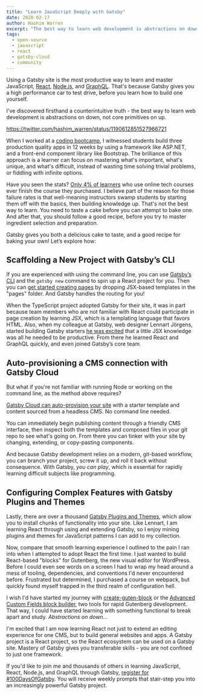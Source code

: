 ```yaml
---
title: "Learn JavaScript Deeply with Gatsby"
date: 2020-02-17
author: Hashim Warren
excerpt: "The best way to learn web development is abstractions on down, not core primitives on up. Gatsby gives you everything you need to get started quickly, while still customizing what you want as you grow."
tags:
  - open-source
  - javascript
  - react
  - gatsby-cloud
  - community
---
```


Using a Gatsby site is the most productive way to learn and master JavaScript, [React](/docs/glossary/react/), [Node.js](/docs/glossary/node), and [GraphQL](/docs/glossary/graphql). That's because Gatsby gives you a high performance car to test drive, before you learn how to build one yourself.

I've discovered firsthand a counterintuitive truth - the best way to learn web development is abstractions on down, not core primitives on up.

<https://twitter.com/hashim_warren/status/1190612851527966721>

When I worked at a [coding bootcamp](https://www.coderfoundry.com/), I witnessed students build three production quality apps in 12 weeks by using a framework like ASP.NET, and a front-end component library like Bootstrap. The brilliance of this approach is a learner can focus on mastering what's important, what's unique, and what's difficult, instead of wasting time solving trivial problems, or fiddling with infinite options.

Have you seen the stats? [Only 4% of learners](https://blog.udacity.com/2019/05/udacity-new-heights.html) who use online tech courses ever finish the course they purchased. I believe part of the reason for those failure rates is that well-meaning instructors swamp students by starting them off with the basics, then building knowledge up. That's not the best way to learn. You need to taste a cake before you can attempt to bake one. And after that, you should follow a good recipe, before you try to master ingredient selection and preparation.

Gatsby gives you both a delicious cake to taste, and a good recipe for baking your own! Let’s explore how:

## Scaffolding a New Project with Gatsby’s CLI

If you are experienced with using the command line, you can use [Gatsby’s CLI](/docs/gatsby-cli/) and the `gatsby new` command to spin up a React project for you. Then you can [get started creating pages](/docs/page-creation/) by dropping JSX-based templates in the "pages" folder. And Gatsby handles the routing for you!

When the TypeScript project adopted Gatsby for their site, it was in part because team members who are not familiar with React could participate in page creation by learning JSX, which is a templating language that favors HTML. Also, when my colleague at Gatsby, web designer Lennart Jörgens, started building Gatsby starters [he was excited](https://www.lekoarts.de/blog/wie-gatsby-mit-steigenden-anforderungen-und-faehigkeiten-wachsen-kann) that a little JSX knowledge was all he needed to be productive. From there he learned React and GraphQL quickly, and even joined Gatsby’s core team.

## Auto-provisioning a CMS connection with Gatsby Cloud

But what if you're not familiar with running Node or working on the command line, as the method above requires?

[Gatsby Cloud can auto-provision your site](https://www.gatsbyjs.com/cloud) with a starter template and content sourced from a headless CMS. No command line needed.

You can immediately begin publishing content through a friendly CMS interface, then inspect both the templates and composed files in your git repo to see what's going on. From there you can tinker with your site by changing, extending, or copy-pasting components.

And because Gatsby development relies on a modern, git-based workflow, you can branch your project, screw it up, and roll it back without consequence. With Gatsby, _you can play_, which is essential for rapidly learning difficult subjects like programming.

## Configuring Complex Features with Gatsby Plugins and Themes

Lastly, there are over a thousand [Gatsby Plugins and Themes](/plugins/), which allow you to install chunks of functionality into your site. Like Lennart, I am learning React through using and extending Gatsby, so I enjoy mining plugins and themes for JavaScript patterns I can add to my collection.

Now, compare that smooth learning experience I outlined to the pain I ran into when I attempted to adopt React the first time. I just wanted to build React-based "blocks" for Gutenberg, the new visual editor for WordPress. Before I could even see words on a screen I had to wrap my head around a mess of tooling, dependencies, and conventions I'd never encountered before. Frustrated but determined, I purchased a course on webpack, but quickly found myself trapped in the third realm of configuration hell.

I wish I'd have started my journey with [create-guten-block](https://github.com/ahmadawais/create-guten-block) or the [Advanced Custom Fields block builder](https://www.advancedcustomfields.com/blog/acf-5-8-introducing-acf-blocks-for-gutenberg/), two tools for rapid Gutenberg development. That way, I could have started learning with something functional to break apart and study. _Abstractions on down..._

I'm excited that I am now learning React not just to extend an editing experience for one CMS, but to build general websites and apps. A Gatsby project is a React project, so the React ecosystem can be used on a Gatsby site. Mastery of Gatsby gives you transferable skills - you are not confined to just one framework.

If you'd like to join me and thousands of others in learning JavaScript, React, Node.js, and GraphQL through Gatsby, [register for #100DaysOfGatsby](/blog/100days). You will receive weekly prompts that stair-step you into an increasingly powerful Gatsby project.
